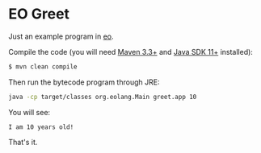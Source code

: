 # EO Greet

Just an example program in [eo](https://github.com/objectionary/eo).

Compile the code (you will need [Maven 3.3+](https://maven.apache.org/)
and [Java SDK 11+](https://www.java.com/en/download/) installed):

```bash
$ mvn clean compile
```

Then run the bytecode program through JRE:

```bash
java -cp target/classes org.eolang.Main greet.app 10
```

You will see:

```
I am 10 years old!
```

That's it.